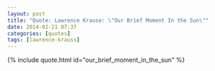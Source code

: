 ```yaml
---
layout: post
title: "Quote: Lawrence Krause: \"Our Brief Moment In the Sun\""
date: 2014-02-21 07:37
categories: [quotes]
tags: [lawrence-krauss]
---
```


{% include quote.html id="our_brief_moment_in_the_sun" %}
